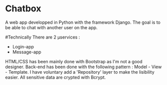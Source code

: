 # Chatbox
A web app developped in Python with the framework Django.
The goal is to be able to chat with another user on the app.

#Technically
There are 2 µservices : 
- Login-app
- Message-app

HTML/CSS has been mainly done with Bootstrap as I'm not a good designer.
Back-end has been done with the following pattern : Model - View - Template. I have voluntary add a 'Repository' layer to make the lisibility easier.
All sensitive data are crypted with Bcrypt.
